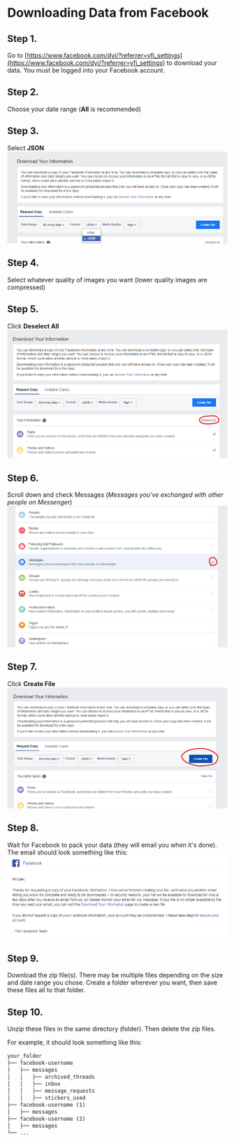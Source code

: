 # Downloading Data from Facebook

## Step 1.
Go to [https://www.facebook.com/dyi/?referrer=yfi_settings](https://www.facebook.com/dyi/?referrer=yfi_settings) to download your data.
You must be logged into your Facebook account.

## Step 2.
Choose your date range (**All** is recommended)

## Step 3.
Select **JSON**
![Screenshot](https://raw.githubusercontent.com/suitangi/Messenger-Analyzer/master/docs/img/Step2.png)

## Step 4.
Select whatever quality of images you want (lower quality images are compressed)

## Step 5.
Click **Deselect All**
![Screenshot](https://raw.githubusercontent.com/suitangi/Messenger-Analyzer/master/docs/img/Step3.png)

## Step 6.
Scroll down and check Messages (*Messages you've exchanged with other people on Messenger*)
![Screenshot](https://raw.githubusercontent.com/suitangi/Messenger-Analyzer/master/docs/img/Step4.png)

## Step 7.
Click **Create File**
![Screenshot](https://raw.githubusercontent.com/suitangi/Messenger-Analyzer/master/docs/img/Step5.png)

## Step 8.
Wait for Facebook to pack your data (they will email you when it's done).
The email should look something like this:
![Screenshot](https://raw.githubusercontent.com/suitangi/Messenger-Analyzer/master/docs/img/Step6.png)

## Step 9.
Download the zip file(s). There may be multiple files depending on the size and date range you chose.
Create a folder wherever you want, then save these files all to that folder.

## Step 10.
Unzip these files in the same directory (folder). Then delete the zip files.

For example, it should look something like this:
```
your_folder
├── facebook-username
│   ├── messages
│   │   ├── archived_threads
│   │   ├── inbox
│   │   ├── message_requests
│   │   ├── stickers_used
├── facebook-username (1)
│   ├── messages
├── facebook-username (2)
│   ├── messages
└── ...  
```
